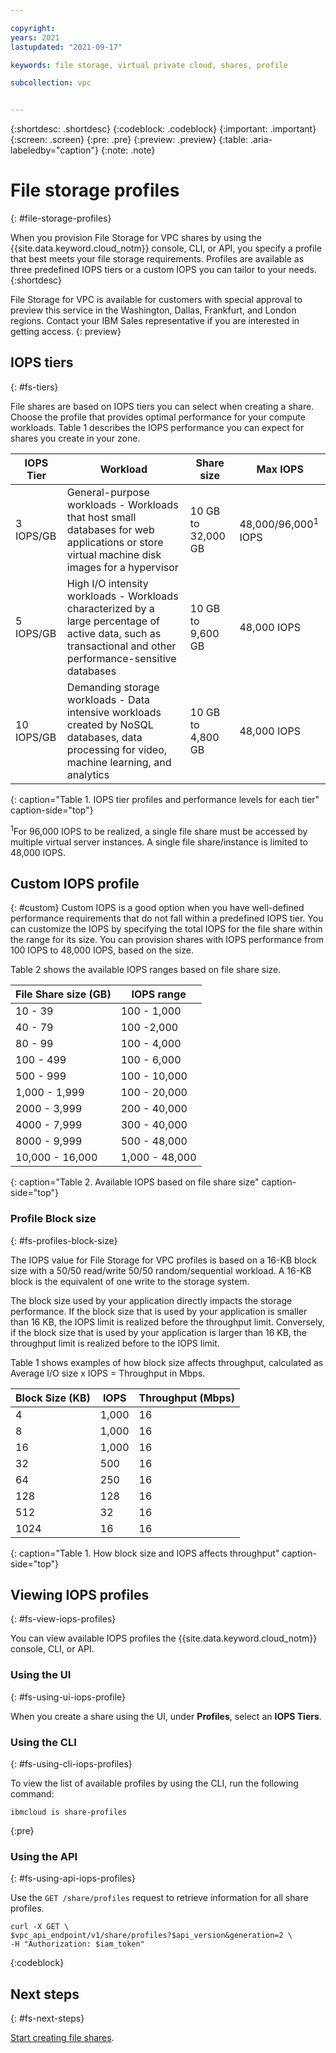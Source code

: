 ```yaml
---

copyright:
years: 2021
lastupdated: "2021-09-17"

keywords: file storage, virtual private cloud, shares, profile

subcollection: vpc


---
```


{:shortdesc: .shortdesc}
{:codeblock: .codeblock}
{:important: .important}
{:screen: .screen}
{:pre: .pre}
{:preview: .preview}
{:table: .aria-labeledby="caption"}
{:note: .note}

# File storage profiles
{: #file-storage-profiles}

When you provision File Storage for VPC shares by using the {{site.data.keyword.cloud_notm}} console, CLI, or API, you specify a profile that best meets your file storage requirements. Profiles are available as three predefined IOPS tiers or a custom IOPS you can tailor to your needs.
{:shortdesc}

File Storage for VPC is available for customers with special approval to preview this service in the Washington, Dallas, Frankfurt, and London regions. Contact your IBM Sales representative if you are interested in getting access.
{: preview}

## IOPS tiers
{: #fs-tiers}

File shares are based on IOPS tiers you can select when creating a share. Choose the profile that provides optimal performance for your compute workloads. Table 1 describes the IOPS performance you can expect for shares you create in your zone.

| IOPS Tier | Workload | Share size | Max IOPS |
|-----------|----------|-------------|--------------|
| 3 IOPS/GB | General-purpose workloads - Workloads that host small databases for web applications or store virtual machine disk images for a hypervisor | 10 GB to 32,000 GB | 48,000/96,000<sup>1</sup> IOPS |
| 5 IOPS/GB | High I/O intensity workloads - Workloads characterized by a large percentage of active data, such as transactional and other performance-sensitive databases| 10 GB to 9,600 GB | 48,000 IOPS|
| 10 IOPS/GB | Demanding storage workloads - Data intensive workloads created by NoSQL databases, data processing for video, machine learning, and analytics | 10 GB to 4,800 GB | 48,000 IOPS |
{: caption="Table 1. IOPS tier profiles and performance levels for each tier" caption-side="top"}

<sup>1</sup>For 96,000 IOPS to be realized, a single file share must be accessed by multiple virtual server instances. A single file share/instance is limited to 48,000 IOPS.

## Custom IOPS profile
{: #custom}
Custom IOPS is a good option when you have well-defined performance requirements that do not fall within a predefined IOPS tier. You can customize the IOPS by specifying the total IOPS for the file share within the range for its size. You can provision shares with IOPS performance from 100 IOPS to 48,000 IOPS, based on the size.

Table 2 shows the available IOPS ranges based on file share size.

| File Share size (GB) | IOPS range |
|-------------|--------------|
| 10 - 39   | 100 - 1,000 |
| 40 - 79 | 100 -2,000 |
| 80 - 99 | 100 - 4,000 |
| 100 - 499 | 100 - 6,000 |
| 500 - 999 | 100 - 10,000 |
| 1,000 - 1,999 | 100 - 20,000 |
| 2000 - 3,999 | 200 - 40,000 |
| 4000 - 7,999 | 300 - 40,000 |
| 8000 - 9,999 | 500 - 48,000 |
| 10,000 - 16,000 | 1,000 - 48,000 |
{: caption="Table 2. Available IOPS based on file share size" caption-side="top"}

### Profile Block size
{: #fs-profiles-block-size}

The IOPS value for File Storage for VPC profiles is based on a 16-KB block size with a 50/50 read/write 50/50 random/sequential workload. A 16-KB block is the equivalent of one write to the storage system.

The block size used by your application directly impacts the storage performance. If the block size that is used by your application is smaller than 16 KB, the IOPS limit is realized before the throughput limit. Conversely, if the block size that is used by your application is larger than 16 KB, the throughput limit is realized before to the IOPS limit.

Table 1 shows examples of how block size affects throughput, calculated as Average I/O size x IOPS = Throughput in Mbps.

| Block Size (KB) | IOPS | Throughput (Mbps) |
|-----|-----|-----|
| 4 | 1,000 | 16 |
| 8 | 1,000 | 16 |
| 16 | 1,000 | 16 |
| 32 | 500 | 16 |
| 64 | 250 | 16 |
| 128 | 128 | 16 |
| 512 | 32 | 16 |
| 1024 | 16 | 16 |
{: caption="Table 1. How block size and IOPS affects throughput" caption-side="top"}

## Viewing IOPS profiles
{: #fs-view-iops-profiles}

You can view available IOPS profiles the {{site.data.keyword.cloud_notm}} console, CLI, or API.

### Using the UI
{: #fs-using-ui-iops-profile}

When you create a share using the UI, under **Profiles**, select an **IOPS Tiers**.

### Using the CLI
{: #fs-using-cli-iops-profiles}

To view the list of available profiles by using the CLI, run the following command:

```
ibmcloud is share-profiles
```
{:pre}

### Using the API
{: #fs-using-api-iops-profiles}

Use the `GET /share/profiles` request to retrieve information for all share profiles.

```
curl -X GET \
$vpc_api_endpoint/v1/share/profiles?$api_version&generation=2 \
-H "Authorization: $iam_token"
```
{:codeblock}

## Next steps
{: #fs-next-steps}

[Start creating file shares](/docs/vpc?topic=vpc-file-storage-create).
